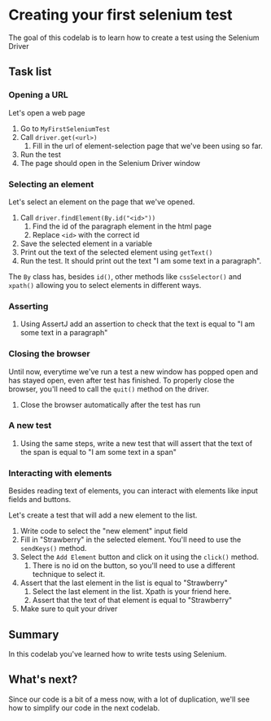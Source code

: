 # Creating your first selenium test

The goal of this codelab is to learn how to create a test using the Selenium Driver

## Task list

### Opening a URL

Let's open a web page
1. Go to `MyFirstSeleniumTest`
2. Call `driver.get(<url>)`
    1. Fill in the url of element-selection page that we've been using so far.
3. Run the test
4. The page should open in the Selenium Driver window

### Selecting an element

Let's select an element on the page that we've opened.
1. Call `driver.findElement(By.id("<id>"))`
   1. Find the id of the paragraph element in the html page
   2. Replace `<id>` with the correct id
2. Save the selected element in a variable
3. Print out the text of the selected element using `getText()`
4. Run the test. It should print out the text "I am some text in a paragraph".

The `By` class has, besides `id()`, other methods like `cssSelector()` and `xpath()` allowing you to select elements in different ways.  

### Asserting
1. Using AssertJ add an assertion to check that the text is equal to "I am some text in a paragraph"

### Closing the browser
Until now, everytime we've run a test a new window has popped open and has stayed open, even after test has finished.
To properly close the browser, you'll need to call the `quit()` method on the driver.

1. Close the browser automatically after the test has run


### A new test
1. Using the same steps, write a new test that will assert that the text of the span is equal to "I am some text in a span"

### Interacting with elements
Besides reading text of elements, you can interact with elements like input fields and buttons.

Let's create a test that will add a new element to the list.
1. Write code to select the "new element" input field
2. Fill in "Strawberry" in the selected element. You'll need to use the `sendKeys()` method.
3. Select the `Add Element` button and click on it using the `click()` method.
   1. There is no id on the button, so you'll need to use a different technique to select it.
4. Assert that the last element in the list is equal to "Strawberry"
   1. Select the last element in the list. Xpath is your friend here.
   2. Assert that the text of that element is equal to "Strawberry"
5. Make sure to quit your driver

## Summary

In this codelab you've learned how to write tests using Selenium.

## What's next?

Since our code is a bit of a mess now, with a lot of duplication, we'll see how to simplify our code in the next codelab.

